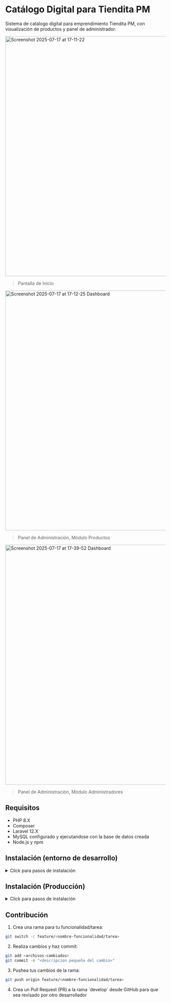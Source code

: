 # Catálogo Digital para Tiendita PM

Sistema de catálogo digital para emprendimiento Tiendita PM, con visualización de productos y panel de administrador.

<img width="750" alt="Screenshot 2025-07-17 at 17-11-22 " src="https://github.com/user-attachments/assets/dfc4e15e-758c-480c-bef9-472d93a85113" />

> Pantalla de Inicio

<img width="750" alt="Screenshot 2025-07-17 at 17-12-25 Dashboard" src="https://github.com/user-attachments/assets/fa2b50fb-4fac-415c-b7a3-92c990cfa37e" />

> Panel de Administración, Módulo Productos

<img width="750" alt="Screenshot 2025-07-17 at 17-39-52 Dashboard" src="https://github.com/user-attachments/assets/bb35eab3-2d19-4317-aefb-c4c7c8feda64" />

> Panel de Administración, Módulo Administradores

## Requisitos

- PHP 8.X
- Composer
- Laravel 12.X
- MySQL configurado y ejecutandose con la base de datos creada
- Node.js y npm

## Instalación (entorno de desarrollo)

<details>
<summary>Click para pasos de instalación</summary>

### Instalando en entorno de desarrollo

1. Clonar el repositorio en el directorio deseado:

*Se recomienda clonar el repositorio usando SSH en lugar de URL web*

```bash
git clone git@github.com:garaneda21/catalogo-digital-tiendita-pm.git
cd catalogo-digital-tiendita-pm
```

2. Instalar dependendias de PHP y Node:

```bash
composer install && npm install
```

3. Configura el archivo ´.env´ a partir del de ejemplo para el entorno de desarrollo:

- Configurar principalmente la conexión a la base de datos

```bash
cp .env.example .env
```

4. En el archivo ´.env´, definir el correo y contraseña del SuperAdmin:
    
```bash
ADMIN_PASSWORD=<contraseña>
ADMIN_MAIL=admin@test.com
```


5. Generar clave de aplicación en archivo ´.env´:

```bash
php artisan key:generate
```

6. Enlazar el storage al directorio `/public`.

```bash
php artisan storage:link
```

7. Correr las migraciones de base de datos:

```bash
php artisan migrate
```

8. Iniciar servidor de desarrollo:

```bash
composer run dev
```

</details>

## Instalación (Producción)

<details>

<summary>Click para pasos de instalación</summary>

### Instalando en entorno de producción

Asumiendo que se instalará en un servidor usando Debian Linux, y que la base de
datos MySQL se encuentra funcionando (La base de datos puede ser externa o
estar instalada en el mismo servidor, luego asegurarse de configurar
el archivo `.env`).

No se toma en cuenta el uso de certificados SSL en los siguientes pasos.

1. Clonar repositorio

```bash
git clone https://github.com/garaneda21/catalogo-digital-tiendita-pm.git
cd catalogo-digital-tiendita-pm
```

-  Configurar Proyecto

```bash
composer install && npm install
```

3. Configura el archivo ´.env´ a partir del de ejemplo:

```bash
cp .env.example .env
```

- Configurar los datos iniciales del Admin en las variables de entorno `ADMIN_PASSWORD` y `ADMIN_MAIL`.
- Configurar `APP_ENV=production`.
- Configurar `APP_DEBUG=false` para el entorno de producción.
- Configurar `APP_URL` con la URL que alojará la aplicación.
- Configurar la conexión a la base de datos.
- Generar clave de aplicación en archivo `.env` con el comando `php artisan key:generate`.
- Enlazar el storage con el directorio `/public` con el comando `php artisan storage:link` (puede que este paso sea mejor realizarlo dentro del servidor).
- Ejecutar `npm run build`.

4. Ahora se pasará a configurar el servidor, primero mover el proyecto al servidor (ftp, ssh, etc.).

5. Instalar dependencias en el servidor.

```bash
sudo apt install php8.2 php8.2-cli php8.2-fpm php8.2-mysql php8.2-curl \
php8.2-mbstring php8.2-xml php8.2-zip php8.2-bcmath php8.2-readline \
php8.2-soap php8.2-intl php8.2-common unzip -y
```

6. Instalar servidor web NGINX

```bash
sudo apt install nginx
```

Comprobar que está funcionando NGINX
- Se puede usar el comando `curl http://localhost:80` o abrir el mismo url en el navegador.
- También se puede comprobar con el comando `systemctl status nginx`.

7. Configurar NGINX

- Mover proyecto a la ruta `/var/www`.
- Entregar permisos de directorios al servicio.

```bash
sudo chown -R www-data:www-data /var/www/catalogo-digital-tiendita-pm/storage
sudo chown -R www-data:www-data /var/www/catalogo-digital-tiendita-pm/bootstrap/cache
```

- Configurar NGINX para que sirva el proyecto, para esto, crear un archivo de configuración en `/etc/nginx/sites-available/tiendita-pm`, laravel entrega una configuración recomendada en la [documentación](https://laravel.com/docs/12.x/deployment#server-configuration). Y como dice en la documentación, cambiar las siguietes líneas.

```conf
server_name <IP o dominio que se utilizará>;
root /var/www/catalogo-digital-tiendita-pm/public;
```

- Ahora activar el sitio creando un enlace simbólico de este archivo en `sites-enabled`.

```bash
sudo ln -s /etc/nginx/sites-available/tiendita-pm /etc/nginx/sites-enabled/
```

> [!NOTE]
> Puede que haya conflicto con el archivo de configuración por defecto de nginx `/etc/nginx/sites-enabled/default`, de puede eliminar.

- Comprobar si la configuración es correcta

```bash
sudo nginx -t
```

- Aplicar cambios

```bash
sudo systemctl reload nginx
```

- Optimizar aplicación para producción (debe existir la conexión a la base de datos)

```bash
php artisan optimize
php artisan optimize:clear
php artisan config:cache
php artisan event:cache
php artisan route:cache
php artisan view:cache
```

> [!NOTE]
> *Puede que hayan errores con los permisos de los archivos, dando acceso a `www-data` a los directorios `/storage` y `/bootstrap/cache` debería ser suficiente para NGINX y Laravel.*

</details>

## Contribución

1. Crea una rama para tu funcionalidad/tarea:

```bash
git switch -c feature/<nombre-funcionalidad/tarea>
```

2. Realiza cambios y haz commit:

```bash
git add <archivos-cambiados>
git commit -m "<descripcion pequeña del cambio>"
```

3. Pushea tus cambios de la rama:

```bash
git push origin feature/<nombre-funcionalidad/tarea> 
```

4. Crea un Pull Request (PR) a la rama ´develop´ desde GitHub para que sea revisado por otro desarrollador
